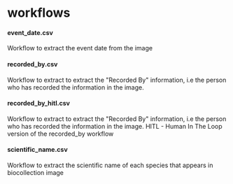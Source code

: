 # workflows

#### event_date.csv
Workflow to extract the event date from the image

#### recorded_by.csv
Workflow to extract to extract the "Recorded By" information, i.e the person who has recorded the information in the image. 

#### recorded_by_hitl.csv
Workflow to extract to extract the "Recorded By" information, i.e the person who has recorded the information in the image.  HITL - Human In The Loop version of the recorded_by workflow

#### scientific_name.csv
Workflow to extract the scientific name of each species that appears in biocollection image